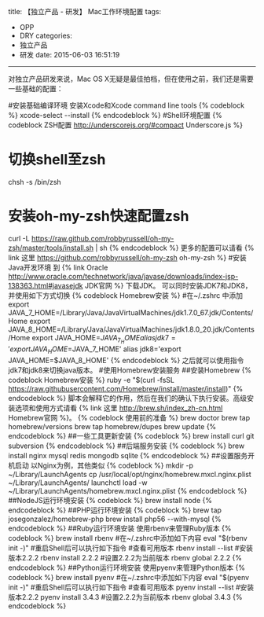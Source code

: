 title: 【独立产品 - 研发】 Mac工作环境配置
tags:
  - OPP
  - DRY
categories:
  - 独立产品
  - 研发
date: 2015-06-03 16:51:19
---

对独立产品研发来说，Mac OS X无疑是最佳拍档，但在使用之前，我们还是需要一些基础的配置：

#安装基础编译环境
安装Xcode和Xcode command line tools
{% codeblock %}
xcode-select --install
{% endcodeblock %}
#Shell环境配置
{% codeblock ZSH配置 http://underscorejs.org/#compact Underscore.js %}
# 切换shell至zsh
chsh -s /bin/zsh
# 安装oh-my-zsh快速配置zsh
curl -L https://raw.github.com/robbyrussell/oh-my-zsh/master/tools/install.sh | sh
{% endcodeblock %}
更多的配置可以请看 {% link 这里 https://github.com/robbyrussell/oh-my-zsh oh-my-zsh %}
#安装Java开发环境
到 {% link Oracle http://www.oracle.com/technetwork/java/javase/downloads/index-jsp-138363.html#javasejdk JDK官网 %} 下载JDK。
可以同时安装JDK7和JDK8，并使用如下方式切换
{% codeblock Homebrew安装 %}
#在~/.zshrc 中添加
export JAVA_7_HOME=/Library/Java/JavaVirtualMachines/jdk1.7.0_67.jdk/Contents/Home
export JAVA_8_HOME=/Library/Java/JavaVirtualMachines/jdk1.8.0_20.jdk/Contents/Home
export JAVA_HOME=$JAVA_7_HOME
alias jdk7='export JAVA_HOME=$JAVA_7_HOME'
alias jdk8='export JAVA_HOME=$JAVA_8_HOME'
{% endcodeblock %}
之后就可以使用指令jdk7和jdk8来切换java版本。
#使用Homebrew安装服务
##安装Homebrew
{% codeblock Homebrew安装 %}
ruby -e "$(curl -fsSL https://raw.githubusercontent.com/Homebrew/install/master/install)"
{% endcodeblock %}
脚本会解释它的作用，然后在我们的确认下执行安装。高级安装选项和使用方式请看 {% link 这里 http://brew.sh/index_zh-cn.html Homebrew官网 %}。
{% codeblock 使用前的准备 %}
brew doctor
brew tap homebrew/versions
brew tap homebrew/dupes
brew update
{% endcodeblock %}
##一些工具更新安装
{% codeblock %}
brew install curl git subversion
{% endcodeblock %}
##后端服务安装
{% codeblock %}
brew install nginx mysql redis mongodb sqlite
{% endcodeblock %}
##设置服务开机启动
以Nginx为例，其他类似
{% codeblock %}
mkdir -p ~/Library/LaunchAgents
cp /usr/local/opt/nginx/homebrew.mxcl.nginx.plist ~/Library/LaunchAgents/
launchctl load -w ~/Library/LaunchAgents/homebrew.mxcl.nginx.plist
{% endcodeblock %}
##NodeJS运行环境安装
{% codeblock %}
brew install node
{% endcodeblock %}
##PHP运行环境安装
{% codeblock %}
brew tap josegonzalez/homebrew-php
brew install php56 --with-mysql
{% endcodeblock %}
##Ruby运行环境安装
使用rbenv来管理Ruby版本
{% codeblock %}
brew install rbenv 
#在~/.zshrc中添加如下内容
eval "$(rbenv init -)"
#重启Shell后可以执行如下指令
#查看可用版本
rbenv install --list
#安装版本2.2.2
rbenv install 2.2.2
#设置2.2.2为当前版本
rbenv global 2.2.2
{% endcodeblock %}
##Python运行环境安装
使用pyenv来管理Python版本
{% codeblock %}
brew install pyenv 
#在~/.zshrc中添加如下内容
eval "$(pyenv init -)"
#重启Shell后可以执行如下指令
#查看可用版本
pyenv install --list
#安装版本2.2.2
pyenv install 3.4.3
#设置2.2.2为当前版本
rbenv global 3.4.3
{% endcodeblock %}
